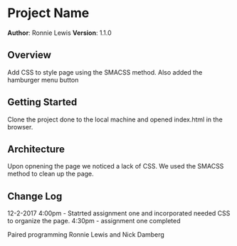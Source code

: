 # Project Name

**Author**: Ronnie Lewis
**Version**: 1.1.0 

## Overview
Add CSS to style page using the SMACSS method. Also added the hamburger menu button


## Getting Started
Clone the project done to the local machine and opened index.html in the browser.


## Architecture
Upon opnening the page we noticed a lack of CSS. We used the SMACSS method to clean up the page.


## Change Log
12-2-2017   4:00pm - Statrted assignment one and incorporated needed CSS to 
                     organize the page.
            4:30pm - assignment one completed
        
Paired programming Ronnie Lewis and Nick Damberg




